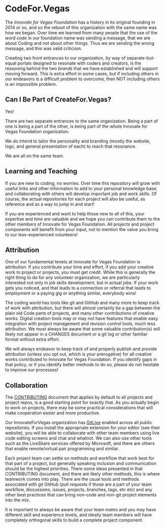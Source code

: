 <!--
 Copyright (C) 2022 Innovate for Vegas Foundation
 
 This file is part of doc-cfv-howtos.
 
 doc-cfv-howtos is free software: you can redistribute it and/or modify
 it under the terms of the GNU General Public License as published by
 the Free Software Foundation, either version 3 of the License, or
 (at your option) any later version.
 
 doc-cfv-howtos is distributed in the hope that it will be useful,
 but WITHOUT ANY WARRANTY; without even the implied warranty of
 MERCHANTABILITY or FITNESS FOR A PARTICULAR PURPOSE.  See the
 GNU General Public License for more details.
 
 You should have received a copy of the GNU General Public License
 along with doc-cfv-howtos.  If not, see <http://www.gnu.org/licenses/>.
-->

# CodeFor.Vegas

The *Innovate for Vegas Foundation* has a history in its original founding in 2014 or so, and so the reboot of this organization with the same name was how we began. Over time we learned from many people that the use of the word *code* in our foundation name was sending a message, that we are about Coding and not about other things. Thus we are sending the wrong message, and this was valid criticism.

Creating two front entrances to our organization, by way of separate-but-equal portals designed to resonate with coders and creators, is the reasoning behind the two *brands* that we have established and will support moving forward. This is extra effort in some cases, but if including others in our endeavors is a difficult problem to overcome, then NOT including others is an impossible problem.

## Can I Be Part of CreateFor.Vegas?

Yes!

There are two separate entrances to the same organization. Being a part of one is being a part of the other, is being part of the whole Innovate for Vegas Foundation organization.

We do intend to tailor the personality and branding (mostly the website, logo, and general presentation of each) to reach that resonance.

We are all on the same team.

## Learning and Teaching

If you are new to coding, no worries. Over time this repository will grow with useful links and other information to add to your personal knowledge base, and collaborating with others will develop important job and work skills. Of course, the actual repositories for each project will also be useful, as reference and as a way to jump in and start!

If you are experienced and want to help those new to all of this, your expertise and time are valuable and we hope you can contribute them to the other members of Innovate for Vegas Foundation. All projects and project components will benefit from your input, not to mention the value you bring to our less-experienced volunteers!

## Attribution

One of our fundamental tenets at Innovate for Vegas Foundation is attribution. If you contribute your time and effort, if you add your creative work to project or projects, you must get credit. While this is generally the right thing to do for any volunteer organization, we are particularly interested not only in job skills development, but in actual jobs. If your work gets you noticed, and that leads to a connection or referral that leads to employment or a paying gig or anything similar, everybody wins!

The coding world has tools like git and GitHub and many more to keep track of work with attribution, but there will almost certainly be a gap between the plain old Code parts of projects, and many other contributions of creative works. Digital creation tools may or may not have features that enable easy integration with project management and revision control tools, much less attribution. We must always be aware that some valuable contribution(s) will likely not appear in a CHANGES document or a git log or other familiar format without extra effort.

We will always endeavor to keep track of and properly publish and provide attribution (unless you opt out, which is your prerogative) for all creative works contributed to Innovate for Vegas Foundation. If you identify gaps in that policy, or if you identify better methods to do so, please do not hesitate to improve our processes!

## Collaboration

The [CONTRIBUTING](https://github.com/InnovateForVegas/.github/blob/main/CONTRIBUTING.md) document that applies by default to all projects and project repos, is a good starting point for exactly that. As you actually begin to work on projects, there may be some practical considerations that will make cooperation easier and more productive.

Our InnovateForVegas organization has [GitLive](https://git.live/) enabled across all public repositories. If you install the appropriate extension for your editor (see their website), you will be able to collaborate with other team members using live code editing screens and chat and whatnot. We can also use other tools such as the LiveShare services offered by Microsoft, and there are others that enable remote/virtual pair programming and similar.

Each project team can settle on methods and workflow that work best for that part of a project, but generally speaking inclusion and communication should be the highest priorities. There some ideas presented in that CONTRIBUTING document, and there are likely other methods, this is where teamwork comes into play. There are the usual tools and methods associated with git GitHub (pull requests if those are a part of your team workflow, discussions, issues, projects, branches, tags, etc etc) and any other best practices that can bring non-code and non-git project elements into the mix.

It is important to always be aware that your team mates and you may have different skill and experience levels, and ideally team members will have completely orthogonal skills to build a complete project component.
